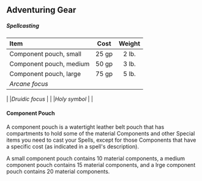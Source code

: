 ## Adventuring Gear

<div class='classTable'>

##### Spellcasting
| Item                    | Cost  | Weight |
|:------------------------|:-----:|:------:|
| Component pouch, small  | 25 gp |  2 lb. |
| Component pouch, medium | 50 gp |  3 lb. |
| Component pouch, large  | 75 gp |  5 lb. |
|*Arcane focus*           |       |        |
|
|*Druidic focus*          |
|
|*Holy symbol*            |
|

</div>

#### Component Pouch
A component pouch is a watertight leather belt pouch that has compartments to hold some of the material Components and other Special items you need to cast your Spells, except for those Components that have a specific cost (as indicated in a spell's description).

A small component pouch contains 10 material components, a medium component pouch contains 15 material components, and a lrge component pouch contains 20 material components.